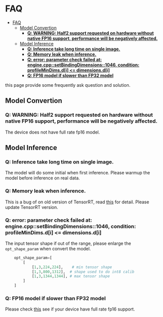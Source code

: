 # FAQ

- [FAQ](#faq)
  - [Model Convertion](#model-convertion)
    - [**Q: WARNING: Half2 support requested on hardware without native FP16 support, performance will be negatively affected.**](#q-warning-half2-support-requested-on-hardware-without-native-fp16-support-performance-will-be-negatively-affected)
  - [Model Inference](#model-inference)
    - [**Q: Inference take long time on single image.**](#q-inference-take-long-time-on-single-image)
    - [**Q: Memory leak when inference.**](#q-memory-leak-when-inference)
    - [**Q: error: parameter check failed at: engine.cpp::setBindingDimensions::1046, condition: profileMinDims.d[i] <= dimensions.d[i]**](#q-error-parameter-check-failed-at-enginecppsetbindingdimensions1046-condition-profilemindimsdi--dimensionsdi)
    - [**Q: FP16 model if slower than FP32 model**](#q-fp16-model-if-slower-than-fp32-model)

this page provide some frequently ask question and solution.

## Model Convertion

### **Q: WARNING: Half2 support requested on hardware without native FP16 support, performance will be negatively affected.**

The device does not have full rate fp16 model.

## Model Inference

### **Q: Inference take long time on single image.**

The model will do some initial when first inference. Please warmup the model before inference on real data.

### **Q: Memory leak when inference.**

This is a bug of on old version of TensorRT, read [this](https://forums.developer.nvidia.com/t/context-setbindingdimensions-casing-gpu-memory-leak/83423/21) for detail. Please update TensorRT version.

### **Q: error: parameter check failed at: engine.cpp::setBindingDimensions::1046, condition: profileMinDims.d[i] <= dimensions.d[i]**

The input tensor shape if out of the range, please enlarge the `opt_shape_param` when convert the model.
```python
    opt_shape_param=[
        [
            [1,3,224,224],    # min tensor shape
            [1,3,800,1312],  # shape used to do int8 calib
            [1,3,1344,1344], # max tensor shape
        ]
    ]
```

### **Q: FP16 model if slower than FP32 model**

Please check [this](#model-convertion) see if your device have full rate fp16 support.
